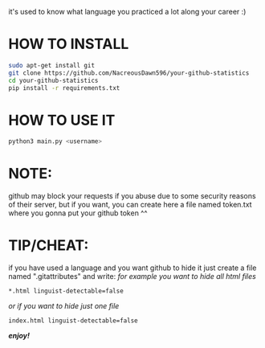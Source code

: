 it's used to know what language you practiced a lot along your career :)

# HOW TO INSTALL 
```sh
sudo apt-get install git
git clone https://github.com/NacreousDawn596/your-github-statistics
cd your-github-statistics
pip install -r requirements.txt
```

# HOW TO USE IT

```sh
python3 main.py <username>
```

# NOTE: 
github may block your requests if you abuse due to some security reasons of their server, but if you want, you can create here a file named token.txt where you gonna put your github token ^^

# TIP/CHEAT:
if you have used a language and you want github to hide it
just create a file named ".gitattributes"
and write: *for example you want to hide all html files*
```.gitattributes
*.html linguist-detectable=false
```

*or if you want to hide just one file*
```.gitattributes
index.html linguist-detectable=false
```

***enjoy!***
